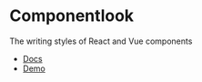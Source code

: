 # Componentlook

The writing styles of React and Vue components

- [Docs](./packages/core/README.md)
- [Demo](https://componentlook.brandonxiang.top/)